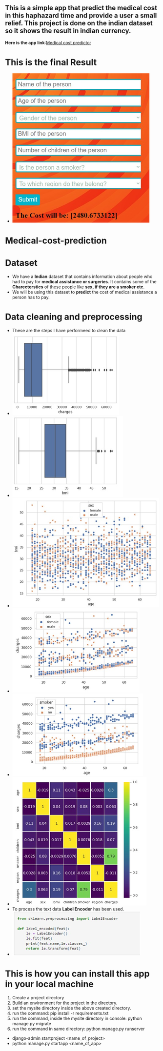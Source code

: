 ## This is a simple app that predict the medical cost in this haphazard time and provide a user a small relief. This project is done on the indian dataset so it shows the result in indian currency.
**Here is the app link**:[Medical cost predictor](https://medical-cost-finder.herokuapp.com)

# This is the final Result
- ![APP](images/m2.jpg)

# Medical-cost-prediction

# Dataset
- We have a **Indian** dataset that contains information about people who had to pay for **medical assistance or surgeries**. It contains some of the **Charecterstics** of these     people like **sex, if they are a smoker etc**.
- We will be using this dataset to **predict** the cost of medical assistance a person has to pay.

# Data cleaning and preprocessing
- These are the steps I have performeed to clean the data
- ![m1](images/m3.jpg)
- ![m2](images/m4.jpg)
- ![m3](images/m5.jpg)
- ![m4](images/m6.jpg)
- ![m5](images/m7.jpg)
- ![m6](images/m8.jpg)
- To process the text data **Label Encoder** has been used.
- ![m7](images/m9.jpg)


# This is how you can install this app in your local machine
1. Create a project directory
2. Build an environment for the project in the directory.
3. set the mysite directory inside the above created directory.
4. run the command: pip install -r requirements.txt
5. run the command, inside the mysite directory in console: python manage.py migrate
6. run the command in same directory: python manage.py runserver
- django-admin startproject <name_of_project>
- python manage.py startapp <name_of_app>
